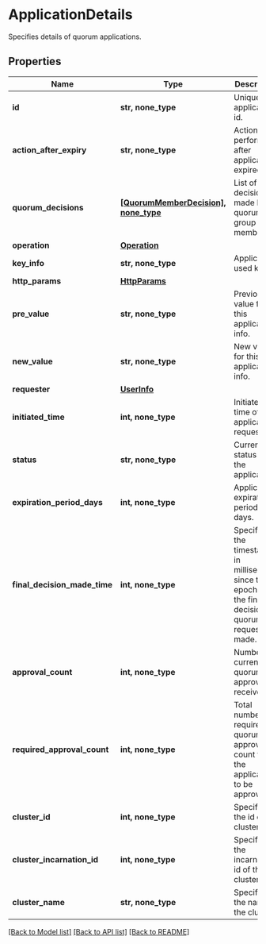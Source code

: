 # ApplicationDetails

Specifies details of quorum applications.

## Properties
Name | Type | Description | Notes
------------ | ------------- | ------------- | -------------
**id** | **str, none_type** | Unique application id. | 
**action_after_expiry** | **str, none_type** | Action performed after application expired. | [optional] 
**quorum_decisions** | [**[QuorumMemberDecision], none_type**](QuorumMemberDecision.md) | List of decisions made by quorum group members. | [optional] 
**operation** | [**Operation**](Operation.md) |  | [optional] 
**key_info** | **str, none_type** | Application used key. | [optional] 
**http_params** | [**HttpParams**](HttpParams.md) |  | [optional] 
**pre_value** | **str, none_type** | Previous value for this application info. | [optional] 
**new_value** | **str, none_type** | New value for this application info. | [optional] 
**requester** | [**UserInfo**](UserInfo.md) |  | [optional] 
**initiated_time** | **int, none_type** | Initiated time of the application request. | [optional] 
**status** | **str, none_type** | Current status of the application. | [optional] 
**expiration_period_days** | **int, none_type** | Application expiration period in days. | [optional] 
**final_decision_made_time** | **int, none_type** | Specifies the timestamp in milliseconds since the epoch when the final decision on quorum request is made. | [optional] 
**approval_count** | **int, none_type** | Number of current quorum approvals received. | [optional] 
**required_approval_count** | **int, none_type** | Total number of required quorum approval count for the application to be approved. | [optional] 
**cluster_id** | **int, none_type** | Specifies the id of the cluster. | [optional] 
**cluster_incarnation_id** | **int, none_type** | Specifies the incarnation id of the cluster. | [optional] 
**cluster_name** | **str, none_type** | Specifies the name of the cluster. | [optional] [readonly] 

[[Back to Model list]](../README.md#documentation-for-models) [[Back to API list]](../README.md#documentation-for-api-endpoints) [[Back to README]](../README.md)


